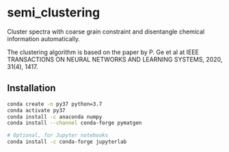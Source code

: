 # semi_clustering
Cluster spectra with coarse grain constraint and disentangle chemical information automatically.

The clustering algorithm is based on the paper by P. Ge et al at IEEE TRANSACTIONS ON NEURAL NETWORKS AND LEARNING SYSTEMS, 2020, 31(4), 1417.

## Installation

```bash
conda create -n py37 python=3.7
conda activate py37
conda install -c anaconda numpy
conda install --channel conda-forge pymatgen

# Optional, for Jupyter notebooks
conda install -c conda-forge jupyterlab
```
